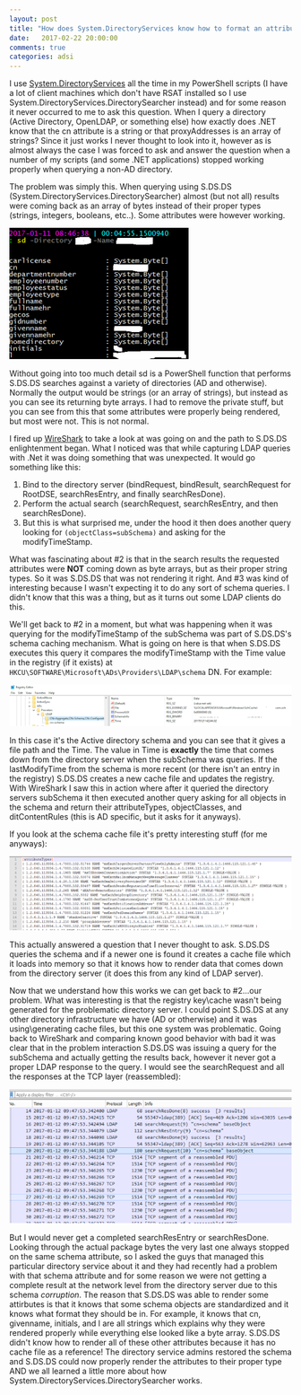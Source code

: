```yaml
---
layout: post
title: "How does System.DirectoryServices know how to format an attribute value"
date:   2017-02-22 20:00:00
comments: true
categories: adsi
---
```


I use [System.DirectoryServices](https://msdn.microsoft.com/en-us/library/system.directoryservices(v=vs.110).aspx) all the time in my PowerShell scripts (I have a lot of client machines which don't have RSAT installed so I use System.DirectoryServices.DirectorySearcher instead) and for some reason it never occurred to me to ask this question. When I query a directory (Active Directory, OpenLDAP, or something else) how exactly does .NET know that the cn attribute is a string or that proxyAddresses is an array of strings? Since it just works I never thought to look into it, however as is almost always the case I was forced to ask and answer the question when a number of my scripts (and some .NET applications) stopped working properly when querying a non-AD directory.

The problem was simply this. When querying using S.DS.DS (System.DirectoryServices.DirectorySearcher) almost (but not all) results were coming back as an array of bytes instead of their proper types (strings, integers, booleans, etc..). Some attributes were however working.

<img src="/static/img/_posts/sd_byte_array01.png" class="center" />

Without going into too much detail sd is a PowerShell function that performs S.DS.DS searches against a variety of directories (AD and otherwise). Normally the output would be strings (or an array of strings), but instead as you can see its returning byte arrays. I had to remove the private stuff, but you can see from this that some attributes were properly being rendered, but most were not. This is not normal.

I fired up [WireShark](https://www.wireshark.org/) to take a look at was going on and the path to S.DS.DS enlightenment began. What I noticed was that while capturing LDAP queries with .Net it was doing something that was unexpected. It would go something like this:

1. Bind to the directory server (bindRequest, bindResult, searchRequest for RootDSE, searchResEntry, and finally searchResDone).
2. Perform the actual search (searchRequest, searchResEntry, and then searchResDone).
3. But this is what surprised me, under the hood it then does another query looking for `(objectClass=subSchema)` and asking for the modifyTimeStamp.


What was fascinating about #2 is that in the search results the requested attributes were **NOT** coming down as byte arrays, but as their proper string types. So it was S.DS.DS that was not rendering it right. And #3 was kind of interesting because I wasn't expecting it to do any sort of schema queries. I didn't know that this was a thing, but as it turns out some LDAP clients do this.

We'll get back to #2 in a moment, but what was happening when it was querying for the modifyTimeStamp of the subSchema was part of S.DS.DS's schema caching mechanism. What is going on here is that when S.DS.DS executes this query it compares the modifyTimeStamp with the Time value in the registry (if it exists) at `HKCU\SOFTWARE\Microsoft\ADs\Providers\LDAP\schema` DN. For example:

<img src="/static/img/_posts/registry_example.png" class="center" />

In this case it's the Active directory schema and you can see that it gives a file path and the Time. The value in Time is **exactly** the time that comes down from the directory server when the subSchema was queries. If the lastModifyTime from the schema is more recent (or there isn't an entry in the registry) S.DS.DS creates a new cache file and updates the registry. With WireShark I saw this in action where after it queried the directory servers subSchema it then executed another query asking for all objects in the schema and return their attributeTypes, objectClasses, and ditContentRules (this is AD specific, but it asks for it anyways).

If you look at the schema cache file it's pretty interesting stuff (for me anyways):

<img src="/static/img/_posts/schema_cache.png" class="center" />

This actually answered a question that I never thought to ask. S.DS.DS queries the schema and if a newer one is found it creates a cache file which it loads into memory so that it knows how to render data that comes down from the directory server (it does this from any kind of LDAP server).

Now that we understand how this works we can get back to #2...our problem. What was interesting is that the registry key\cache wasn't being generated for the problematic directory server. I could point S.DS.DS at any other directory infrastructure we have (AD or otherwise) and it was using\generating cache files, but this one system was problematic. Going back to WireShark and comparing known good behavior with bad it was clear that in the problem interaction S.DS.DS was issuing a query for the subSchema and actually getting the results back, however it never got a proper LDAP response to the query. I would see the searchRequest and all the responses at the TCP layer (reassembled):

<img src="/static/img/_posts/packet_cap.png" class="center" />

But I would never get a completed searchResEntry or searchResDone. Looking through the actual package bytes the very last one always stopped on the same schema attribute, so I asked the guys that managed this particular directory service about it and they had recently had a problem with that schema attribute and for some reason we were not getting a complete result at the network level from the directory server due to this schema *corruption*. The reason that S.DS.DS was able to render some attirbutes is that it knows that some schema objects are standardized and it knows what format they should be in. For example, it knows that cn, givenname, initials, and l are all strings which explains why they were rendered properly while everything else looked like a byte array. S.DS.DS didn't know how to render all of these other attributes because it has no cache file as a reference! The directory service admins restored the schema and S.DS.DS could now properly render the attributes to their proper type AND we all learned a little more about how System.DirectoryServices.DirectorySearcher works.
